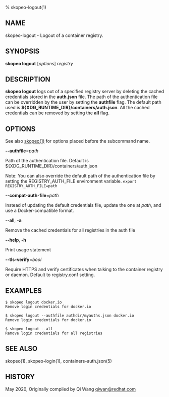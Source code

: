 % skopeo-logout(1)

## NAME
skopeo\-logout - Logout of a container registry.

## SYNOPSIS
**skopeo logout** [*options*] _registry_

## DESCRIPTION
**skopeo logout** logs out of a specified registry server by deleting the cached credentials
stored in the **auth.json** file. The path of the authentication file can be overridden by the user by setting the **authfile** flag.
The default path used is **${XDG\_RUNTIME\_DIR}/containers/auth.json**.
All the cached credentials can be removed by setting the **all** flag.

## OPTIONS

See also [skopeo(1)](skopeo.1.md) for options placed before the subcommand name.

**--authfile**=*path*

Path of the authentication file. Default is ${XDG\_RUNTIME\_DIR}/containers/auth.json

Note: You can also override the default path of the authentication file by setting the REGISTRY\_AUTH\_FILE
environment variable. `export REGISTRY_AUTH_FILE=path`

**--compat-auth-file**=*path*

Instead of updating the default credentials file, update the one at *path*, and use a Docker-compatible format.

**--all**, **-a**

Remove the cached credentials for all registries in the auth file

**--help**, **-h**

Print usage statement

**--tls-verify**=_bool_

Require HTTPS and verify certificates when talking to the container registry or daemon. Default to registry.conf setting.

## EXAMPLES

```console
$ skopeo logout docker.io
Remove login credentials for docker.io
```

```console
$ skopeo logout --authfile authdir/myauths.json docker.io
Remove login credentials for docker.io
```

```console
$ skopeo logout --all
Remove login credentials for all registries
```

## SEE ALSO
skopeo(1), skopeo-login(1), containers-auth.json(5)

## HISTORY
May 2020, Originally compiled by Qi Wang <qiwan@redhat.com>

